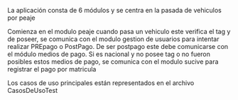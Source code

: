 La aplicación consta de 6 módulos y se centra en la pasada de vehiculos por peaje

Comienza en el modulo peaje cuando pasa un vehiculo
este verifica el tag y de poseer, se comunica con el modulo gestion de usuarios para intentar realizar PREpago o PostPago.
De ser postpago este debe comunicarse con el módulo medios de pago.
Si es nacional y no posee tag o no fueron posibles estos medios de pago,
se comunica con el modulo sucive para registrar el pago por matricula

Los casos de uso principales están representados en el archivo CasosDeUsoTest
